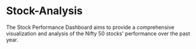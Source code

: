 # Stock-Analysis
The Stock Performance Dashboard aims to provide a comprehensive visualization and analysis of the Nifty 50 stocks' performance over the past year.
